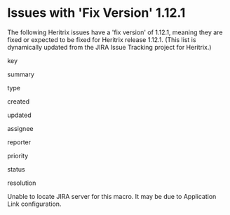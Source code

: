 # Issues with 'Fix Version' 1.12.1

The following Heritrix issues have a 'fix version' of 1.12.1, meaning
they are fixed or expected to be fixed for Heritrix release 1.12.1.
(This list is dynamically updated from the JIRA Issue Tracking project
for Heritrix.)

key

summary

type

created

updated

assignee

reporter

priority

status

resolution

Unable to locate JIRA server for this macro. It may be due to
Application Link configuration.
